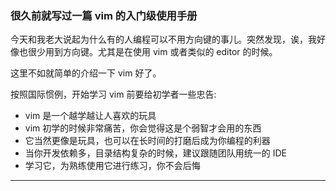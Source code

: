 ### 很久前就写过一篇 vim 的入门级使用手册

今天和我老大说起为什么有的人编程可以不用方向键的事儿。突然发现，诶，我好像也很少用到方向键。尤其是在使用 vim 或者类似的 editor 的时候。

这里不如就简单的介绍一下 vim 好了。

按照国际惯例，开始学习 vim 前要给初学者一些忠告:

- vim 是一个越学越让人喜欢的玩具
- vim 初学的时候非常痛苦，你会觉得这是个弱智才会用的东西
- 它当然更像是玩具，也可以在长时间的打磨后成为你编程的利器
- 当你开发依赖多，目录结构复杂的时候，建议跟随团队用统一的 IDE 
- 学习它，为熟练使用它进行练习，你不会后悔

--------------------------------------------------------------


